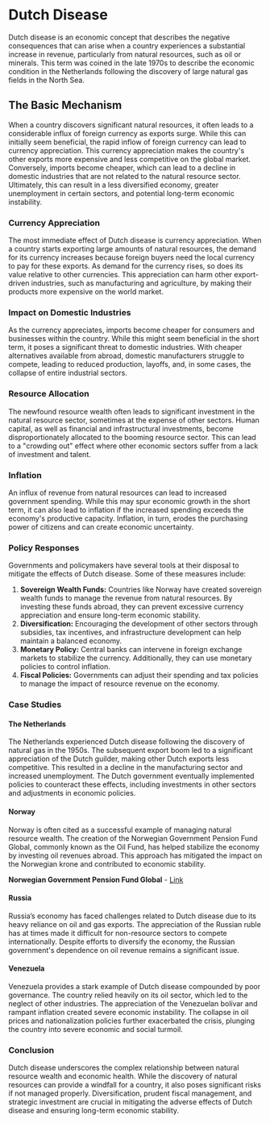 # Dutch Disease

Dutch disease is an economic concept that describes the negative consequences that can arise when a country experiences a substantial increase in revenue, particularly from natural resources, such as oil or minerals. This term was coined in the late 1970s to describe the economic condition in the Netherlands following the discovery of large natural gas fields in the North Sea.

## The Basic Mechanism

When a country discovers significant natural resources, it often leads to a considerable influx of foreign currency as exports surge. While this can initially seem beneficial, the rapid inflow of foreign currency can lead to currency appreciation. This currency appreciation makes the country's other exports more expensive and less competitive on the global market. Conversely, imports become cheaper, which can lead to a decline in domestic industries that are not related to the natural resource sector. Ultimately, this can result in a less diversified economy, greater unemployment in certain sectors, and potential long-term economic instability.

### Currency Appreciation

The most immediate effect of Dutch disease is currency appreciation. When a country starts exporting large amounts of natural resources, the demand for its currency increases because foreign buyers need the local currency to pay for these exports. As demand for the currency rises, so does its value relative to other currencies. This appreciation can harm other export-driven industries, such as manufacturing and agriculture, by making their products more expensive on the world market.

### Impact on Domestic Industries

As the currency appreciates, imports become cheaper for consumers and businesses within the country. While this might seem beneficial in the short term, it poses a significant threat to domestic industries. With cheaper alternatives available from abroad, domestic manufacturers struggle to compete, leading to reduced production, layoffs, and, in some cases, the collapse of entire industrial sectors.

### Resource Allocation

The newfound resource wealth often leads to significant investment in the natural resource sector, sometimes at the expense of other sectors. Human capital, as well as financial and infrastructural investments, become disproportionately allocated to the booming resource sector. This can lead to a "crowding out" effect where other economic sectors suffer from a lack of investment and talent.

### Inflation

An influx of revenue from natural resources can lead to increased government spending. While this may spur economic growth in the short term, it can also lead to inflation if the increased spending exceeds the economy's productive capacity. Inflation, in turn, erodes the purchasing power of citizens and can create economic uncertainty.

### Policy Responses

Governments and policymakers have several tools at their disposal to mitigate the effects of Dutch disease. Some of these measures include:

1. **Sovereign Wealth Funds:** Countries like Norway have created sovereign wealth funds to manage the revenue from natural resources. By investing these funds abroad, they can prevent excessive currency appreciation and ensure long-term economic stability.
2. **Diversification:** Encouraging the development of other sectors through subsidies, tax incentives, and infrastructure development can help maintain a balanced economy.
3. **Monetary Policy:** Central banks can intervene in foreign exchange markets to stabilize the currency. Additionally, they can use monetary policies to control inflation.
4. **Fiscal Policies:** Governments can adjust their spending and tax policies to manage the impact of resource revenue on the economy.

### Case Studies

#### The Netherlands

The Netherlands experienced Dutch disease following the discovery of natural gas in the 1950s. The subsequent export boom led to a significant appreciation of the Dutch guilder, making other Dutch exports less competitive. This resulted in a decline in the manufacturing sector and increased unemployment. The Dutch government eventually implemented policies to counteract these effects, including investments in other sectors and adjustments in economic policies.

#### Norway

Norway is often cited as a successful example of managing natural resource wealth. The creation of the Norwegian Government Pension Fund Global, commonly known as the Oil Fund, has helped stabilize the economy by investing oil revenues abroad. This approach has mitigated the impact on the Norwegian krone and contributed to economic stability.

  **Norwegian Government Pension Fund Global** - [Link](https://www.nbim.no/)

#### Russia

Russia’s economy has faced challenges related to Dutch disease due to its heavy reliance on oil and gas exports. The appreciation of the Russian ruble has at times made it difficult for non-resource sectors to compete internationally. Despite efforts to diversify the economy, the Russian government's dependence on oil revenue remains a significant issue.

#### Venezuela

Venezuela provides a stark example of Dutch disease compounded by poor governance. The country relied heavily on its oil sector, which led to the neglect of other industries. The appreciation of the Venezuelan bolívar and rampant inflation created severe economic instability. The collapse in oil prices and nationalization policies further exacerbated the crisis, plunging the country into severe economic and social turmoil.

### Conclusion

Dutch disease underscores the complex relationship between natural resource wealth and economic health. While the discovery of natural resources can provide a windfall for a country, it also poses significant risks if not managed properly. Diversification, prudent fiscal management, and strategic investment are crucial in mitigating the adverse effects of Dutch disease and ensuring long-term economic stability.
